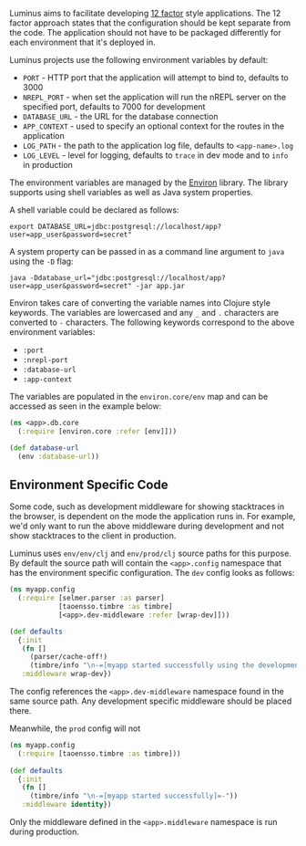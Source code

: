 Luminus aims to facilitate developing [12 factor](http://12factor.net/) style applications.
The 12 factor approach states that the configuration should be kept separate from the code. The application
should not have to be packaged differently for each environment that it's deployed in.

Luminus projects use the following environment variables by default:

* `PORT` - HTTP port that the application will attempt to bind to, defaults to 3000
* `NREPL_PORT` - when set the application will run the nREPL server on the specified port, defaults to 7000 for development
* `DATABASE_URL` - the URL for the database connection
* `APP_CONTEXT` - used to specify an optional context for the routes in the application
* `LOG_PATH` - the path to the application log file, defaults to `<app-name>.log`
* `LOG_LEVEL` - level for logging, defaults to `trace` in dev mode and to `info` in production

The environment variables are managed by the [Environ](https://github.com/weavejester/environ) library. The library
supports using shell variables as well as Java system properties.

A shell variable could be declared as follows:

```
export DATABASE_URL=jdbc:postgresql://localhost/app?user=app_user&password=secret"
```

A system property can be passed in as a command line argument to `java` using the `-D` flag:

```
java -Ddatabase_url="jdbc:postgresql://localhost/app?user=app_user&password=secret" -jar app.jar
```

Environ takes care of converting the variable names into Clojure style keywords. The variables are lowercased and any `_` and `.`
characters are converted to `-` characters. The following keywords correspond to the above environment variables:

* `:port`
* `:nrepl-port`
* `:database-url`
* `:app-context`

The variables are populated in the `environ.core/env` map and can be accessed as seen in the example below:

```clojure
(ns <app>.db.core
  (:require [environ.core :refer [env]]))

(def database-url
  (env :database-url))
```

## Environment Specific Code

Some code, such as development middleware for showing stacktraces in the browser, is dependent on the mode the application
runs in. For example, we'd only want to run the above middleware during development and not show stacktraces to the client
in production.

Luminus uses `env/env/clj` and `env/prod/clj` source paths for this purpose. By default the source path will contain the
`<app>.config` namespace that has the environment specific configuration. The `dev` config looks as follows:

```clojure
(ns myapp.config
  (:require [selmer.parser :as parser]
            [taoensso.timbre :as timbre]
            [<app>.dev-middleware :refer [wrap-dev]]))

(def defaults
  {:init
   (fn []
     (parser/cache-off!)
     (timbre/info "\n-=[myapp started successfully using the development profile]=-"))
   :middleware wrap-dev})
```

The config references the `<app>.dev-middleware` namespace found in the same source path. Any development specific middleware
should be placed there.

Meanwhile, the `prod` config will not 
 
```clojure
(ns myapp.config
  (:require [taoensso.timbre :as timbre]))
 
(def defaults
  {:init
   (fn []
     (timbre/info "\n-=[myapp started successfully]=-"))
   :middleware identity})
```

Only the middleware defined in the `<app>.middleware` namespace is run during production.
